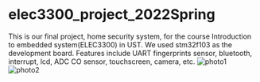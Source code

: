 # elec3300_project_2022Spring
This is our final project, home security system, for the course Introduction to embedded system(ELEC3300) in UST.
We used stm32f103 as the development board.
Features include UART fingerprints sensor, bluetooth, interrupt, lcd, ADC CO sensor, touchscreen, camera, etc.
![photo1](https://user-images.githubusercontent.com/67202633/180489074-771cd7dd-9210-4b0d-999d-09633687ce1d.jpg)
![photo2](https://user-images.githubusercontent.com/67202633/180489088-44a3e246-004f-4ce3-8a46-5a36137ddc81.jpg)

